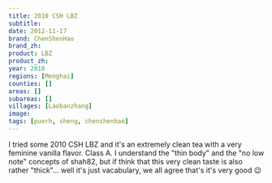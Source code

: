 ```yaml
---
title: 2010 CSH LBZ
subtitle: 
date: 2012-11-17
brand: ChenShenHao
brand_zh: 
product: LBZ
product_zh: 
year: 2010
regions: [Menghai]
counties: []
areas: []
subareas: []
villages: [Laobanzhang]
image: 
tags: [puerh, sheng, chenshenhao]
---
```

I tried some 2010 CSH LBZ and it's an extremely clean tea with a very feminine vanilla flavor. Class A. I understand the "thin body" and the "no low note" concepts of shah82, but if think that this very clean taste is also rather "thick"... well it's just vacabulary, we all agree that's it's very good :wink: